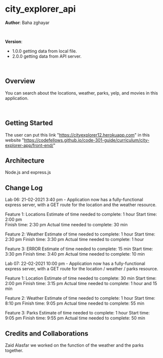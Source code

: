 # city_explorer_api

**Author**: Baha zghayar

<br>

**Version**: 
* 1.0.0 getting data from local file.
* 2.0.0 getting data from API server.

<br>

## Overview
You can search about the locations, weather, parks, yelp, and movies in this application.

<br>

## Getting Started
The user can put this link "https://cityexplorer12.herokuapp.com" in this website  "https://codefellows.github.io/code-301-guide/curriculum/city-explorer-app/front-end/"


## Architecture
Node.js and express.js


## Change Log
Lab 06: 
21-02-2021 3:40 pm - Application now has a fully-functional express server, with a GET route for the location and the weather resource.

Feature 1: Locations
Estimate of time needed to complete: 1 hour
Start time: 2:00 pm  
Finish time: 2:30 pm
Actual time needed to complete: 30 min

Feature 2: Weather
Estimate of time needed to complete: 1 hour
Start time: 2:30 pm
Finish time: 3:30 pm
Actual time needed to complete: 1 hour

Feature 3: ERROR
Estimate of time needed to complete: 15 min
Start time: 3:30 pm
Finish time: 3:40 pm 
Actual time needed to complete: 10 min

Lab 07: 
22-02-2021 10:00 pm - Application now has a fully-functional express server, with a GET route for the location / weather / parks resource.

Feature 1: Location
Estimate of time needed to complete: 30 min
Start time: 2:00 pm
Finish time: 3:15 pm
Actual time needed to complete:  1 hour and 15 min

Feature 2: Weather
Estimate of time needed to complete: 1 hour
Start time: 8:10 pm
Finish time: 9:05 pm
Actual time needed to complete: 55 min

Feature 3: Parks
Estimate of time needed to complete: 1 hour
Start time: 9:05 pm
Finish time: 9:55 pm 
Actual time needed to complete: 50 min 


## Credits and Collaborations
Zaid Alasfar 
we worked on the function of the weather and the parks together.